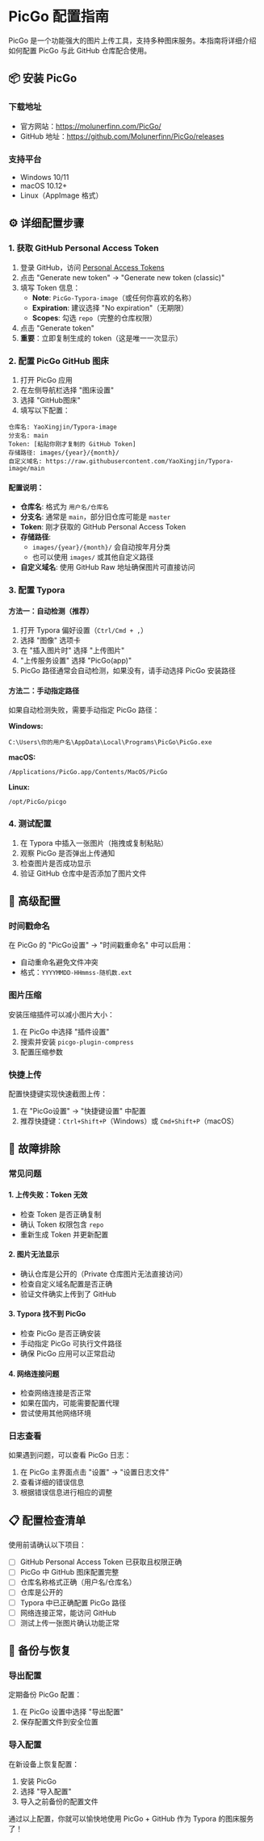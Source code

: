 # PicGo 配置指南

PicGo 是一个功能强大的图片上传工具，支持多种图床服务。本指南将详细介绍如何配置 PicGo 与此 GitHub 仓库配合使用。

## 📦 安装 PicGo

### 下载地址
- 官方网站：https://molunerfinn.com/PicGo/
- GitHub 地址：https://github.com/Molunerfinn/PicGo/releases

### 支持平台
- Windows 10/11
- macOS 10.12+
- Linux（AppImage 格式）

## ⚙️ 详细配置步骤

### 1. 获取 GitHub Personal Access Token

1. 登录 GitHub，访问 [Personal Access Tokens](https://github.com/settings/tokens)
2. 点击 "Generate new token" → "Generate new token (classic)"
3. 填写 Token 信息：
   - **Note**: `PicGo-Typora-image`（或任何你喜欢的名称）
   - **Expiration**: 建议选择 "No expiration"（无期限）
   - **Scopes**: 勾选 `repo`（完整的仓库权限）
4. 点击 "Generate token"
5. **重要**：立即复制生成的 token（这是唯一一次显示）

### 2. 配置 PicGo GitHub 图床

1. 打开 PicGo 应用
2. 在左侧导航栏选择 "图床设置"
3. 选择 "GitHub图床"
4. 填写以下配置：

```
仓库名: YaoXingjin/Typora-image
分支名: main
Token: [粘贴你刚才复制的 GitHub Token]
存储路径: images/{year}/{month}/
自定义域名: https://raw.githubusercontent.com/YaoXingjin/Typora-image/main
```

#### 配置说明：

- **仓库名**: 格式为 `用户名/仓库名`
- **分支名**: 通常是 `main`，部分旧仓库可能是 `master`
- **Token**: 刚才获取的 GitHub Personal Access Token
- **存储路径**: 
  - `images/{year}/{month}/` 会自动按年月分类
  - 也可以使用 `images/` 或其他自定义路径
- **自定义域名**: 使用 GitHub Raw 地址确保图片可直接访问

### 3. 配置 Typora

#### 方法一：自动检测（推荐）

1. 打开 Typora 偏好设置（`Ctrl/Cmd + ,`）
2. 选择 "图像" 选项卡
3. 在 "插入图片时" 选择 "上传图片"
4. "上传服务设置" 选择 "PicGo(app)"
5. PicGo 路径通常会自动检测，如果没有，请手动选择 PicGo 安装路径

#### 方法二：手动指定路径

如果自动检测失败，需要手动指定 PicGo 路径：

**Windows:**
```
C:\Users\你的用户名\AppData\Local\Programs\PicGo\PicGo.exe
```

**macOS:**
```
/Applications/PicGo.app/Contents/MacOS/PicGo
```

**Linux:**
```
/opt/PicGo/picgo
```

### 4. 测试配置

1. 在 Typora 中插入一张图片（拖拽或复制粘贴）
2. 观察 PicGo 是否弹出上传通知
3. 检查图片是否成功显示
4. 验证 GitHub 仓库中是否添加了图片文件

## 🎨 高级配置

### 时间戳命名

在 PicGo 的 "PicGo设置" → "时间戳重命名" 中可以启用：
- 自动重命名避免文件冲突
- 格式：`YYYYMMDD-HHmmss-随机数.ext`

### 图片压缩

安装压缩插件可以减小图片大小：
1. 在 PicGo 中选择 "插件设置"
2. 搜索并安装 `picgo-plugin-compress`
3. 配置压缩参数

### 快捷上传

配置快捷键实现快速截图上传：
1. 在 "PicGo设置" → "快捷键设置" 中配置
2. 推荐快捷键：`Ctrl+Shift+P`（Windows）或 `Cmd+Shift+P`（macOS）

## 🔧 故障排除

### 常见问题

#### 1. 上传失败：Token 无效
- 检查 Token 是否正确复制
- 确认 Token 权限包含 `repo`
- 重新生成 Token 并更新配置

#### 2. 图片无法显示
- 确认仓库是公开的（Private 仓库图片无法直接访问）
- 检查自定义域名配置是否正确
- 验证文件确实上传到了 GitHub

#### 3. Typora 找不到 PicGo
- 检查 PicGo 是否正确安装
- 手动指定 PicGo 可执行文件路径
- 确保 PicGo 应用可以正常启动

#### 4. 网络连接问题
- 检查网络连接是否正常
- 如果在国内，可能需要配置代理
- 尝试使用其他网络环境

### 日志查看

如果遇到问题，可以查看 PicGo 日志：
1. 在 PicGo 主界面点击 "设置" → "设置日志文件"
2. 查看详细的错误信息
3. 根据错误信息进行相应的调整

## 📋 配置检查清单

使用前请确认以下项目：

- [ ] GitHub Personal Access Token 已获取且权限正确
- [ ] PicGo 中 GitHub 图床配置完整
- [ ] 仓库名称格式正确（用户名/仓库名）
- [ ] 仓库是公开的
- [ ] Typora 中已正确配置 PicGo 路径
- [ ] 网络连接正常，能访问 GitHub
- [ ] 测试上传一张图片确认功能正常

## 🔄 备份与恢复

### 导出配置

定期备份 PicGo 配置：
1. 在 PicGo 设置中选择 "导出配置"
2. 保存配置文件到安全位置

### 导入配置

在新设备上恢复配置：
1. 安装 PicGo
2. 选择 "导入配置"
3. 导入之前备份的配置文件

通过以上配置，你就可以愉快地使用 PicGo + GitHub 作为 Typora 的图床服务了！